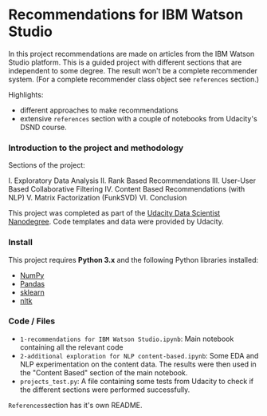 
# Recommendations for IBM Watson Studio
In this project recommendations are made on articles from the IBM Watson Studio platform. This is a guided project with different sections that are independent to some degree. The result won't be a complete recommender system. (For a complete recommender class object see  `references` section.)

Highlights:
- different approaches to make recommendations
- extensive `references` section with a couple of notebooks from Udacity's DSND course.


### Introduction to the project and methodology

Sections of the project:

I. Exploratory Data Analysis
II. Rank Based Recommendations
III. User-User Based Collaborative Filtering
IV. Content Based Recommendations (with NLP)
V. Matrix Factorization (FunkSVD)
VI. Conclusion

This project was completed as part of the [Udacity Data Scientist Nanodegree](https://eu.udacity.com/course/data-scientist-nanodegree--nd025). Code templates and data were provided by Udacity. 

### Install

This project requires **Python 3.x** and the following Python libraries installed:

- [NumPy](http://www.numpy.org/)
- [Pandas](http://pandas.pydata.org)
- [sklearn](scikit-learn.org/)
- [nltk](http://www.nltk.org/)

### Code / Files

- `1-recommendations for IBM Watson Studio.ipynb`: Main notebook containing all the relevant code
- `2-additional exploration for NLP content-based.ipynb`: Some EDA and NLP experimentation on the content data. The results were then used in the "Content Based" section of the main notebook.
- `projects_test.py`: A file containing some tests from Udacity to check if the different sections were performed successfully.

`References`section has it's own README.
